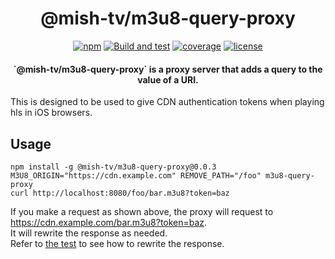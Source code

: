 <h1 align="center">@mish-tv/m3u8-query-proxy</h1>

<div align="center">
<a href="https://www.npmjs.com/package/@mish-tv/m3u8-query-proxy"><img src="https://img.shields.io/npm/v/@mish-tv/m3u8-query-proxy.svg" alt="npm"></a>
<a href="https://github.com/mish-tv/m3u8-query-proxy/actions/workflows/build-and-test.yml"><img src="https://github.com/mish-tv/m3u8-query-proxy/actions/workflows/build-and-test.yml/badge.svg" alt="Build and test"></a>
<a href="https://codecov.io/gh/mish-tv/m3u8-query-proxy"><img src="https://img.shields.io/codecov/c/github/mish-tv/m3u8-query-proxy.svg" alt="coverage"></a>
<a href="https://opensource.org/licenses/MIT"><img src="https://img.shields.io/github/license/mish-tv/m3u8-query-proxy.svg?style=flat" alt="license"></a>
</div>

<h4 align="center">`@mish-tv/m3u8-query-proxy` is a proxy server that adds a query to the value of a URI.</h4>
<p>This is designed to be used to give CDN authentication tokens when playing hls in iOS browsers.</p>

## Usage
```
npm install -g @mish-tv/m3u8-query-proxy@0.0.3
M3U8_ORIGIN="https://cdn.example.com" REMOVE_PATH="/foo" m3u8-query-proxy
curl http://localhost:8080/foo/bar.m3u8?token=baz
```

If you make a request as shown above, the proxy will request to https://cdn.example.com/bar.m3u8?token=baz.  
It will rewrite the response as needed.  
Refer to [the test](https://github.com/mish-tv/m3u8-query-proxy/blob/main/src/convert-playlist.spec.ts) to see how to rewrite the response.
